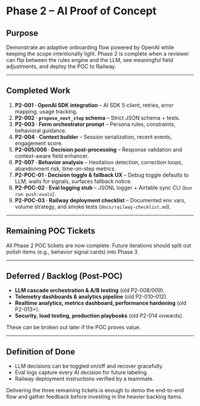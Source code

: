 # Phase 2 – AI Proof of Concept

## Purpose
Demonstrate an adaptive onboarding flow powered by OpenAI while keeping the scope intentionally light. Phase 2 is complete when a reviewer can flip between the rules engine and the LLM, see meaningful field adjustments, and deploy the POC to Railway.

---
## Completed Work
1. **P2-001 · OpenAI SDK integration** – AI SDK 5 client, retries, error mapping, usage tracking.
2. **P2-002 · `propose_next_step` schema** – Strict JSON schema + tests.
3. **P2-003 · Form orchestrator prompt** – Persona rules, constraints, behavioral guidance.
4. **P2-004 · Context builder** – Session serialization, recent events, engagement score.
5. **P2-005/006 · Decision post-processing** – Response validation and context-aware field enhancer.
6. **P2-007 · Behavior analysis** – Hesitation detection, correction loops, abandonment risk, time-on-step metrics.
7. **P2-POC-01 · Decision toggle & fallback UX** – Debug toggle defaults to LLM, waits for signals, surfaces fallback notice.
8. **P2-POC-02 · Eval logging stub** – JSONL logger + Airtable sync CLI (`bun run push:evals`).
9. **P2-POC-03 · Railway deployment checklist** – Documented env vars, volume strategy, and smoke tests (`docs/railway-checklist.md`).

---
## Remaining POC Tickets

All Phase 2 POC tickets are now complete. Future iterations should split out polish items (e.g., behavior signal cards) into Phase 3.

---
## Deferred / Backlog (Post-POC)
- **LLM cascade orchestration & A/B testing** (old P2-008/009).
- **Telemetry dashboards & analytics pipeline** (old P2-010–012).
- **Realtime analytics, metrics dashboard, performance hardening** (old P2-013+).
- **Security, load testing, production playbooks** (old P2-014 onwards).

These can be broken out later if the POC proves value.

---
## Definition of Done
- LLM decisions can be toggled on/off and recover gracefully.
- Eval logs capture every AI decision for future labeling.
- Railway deployment instructions verified by a teammate.

Delivering the three remaining tickets is enough to demo the end-to-end flow and gather feedback before investing in the heavier backlog items.
